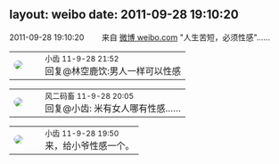 layout: weibo
date: 2011-09-28 19:10:20
---
<meta name="referrer" content="no-referrer" />

2011-09-28 19:10:20  &nbsp;&nbsp;&nbsp;&nbsp;&nbsp;&nbsp; 来自 <a href="http://weibo.com/" rel="nofollow">微博 weibo.com</a>
"人生苦短，必须性感"...... ​​​

<table style="width: 100%;">
  <tr>
    <td style="width: 40px;"><img style="border-radius:50%" src="https://tva3.sinaimg.cn/crop.0.0.480.480.50/4d4bc111jw8ejj3t36gwaj20dc0dc769.jpg?KID=imgbed,tva&Expires=1624466436&ssig=vQWwMTlzRq"></td>
    <td colspan="2"><small>小齿 11-9-28 21:52</small><br/>回复@林空鹿饮:男人一样可以性感</td>
  </tr>
</table>

<table style="width: 100%;">
  <tr>
    <td style="width: 40px;"><img style="border-radius:50%" src="https://tva3.sinaimg.cn/crop.0.0.639.639.50/6d2a6003jw8f3idy69w2gj20hs0hrt9g.jpg?KID=imgbed,tva&Expires=1624466436&ssig=jiXT%2FMlmwN"></td>
    <td colspan="2"><small>风二码畜 11-9-28 20:05</small><br/>回复@小齿: 米有女人哪有性感……</td>
  </tr>
</table>

<table style="width: 100%;">
  <tr>
    <td style="width: 40px;"><img style="border-radius:50%" src="https://tva3.sinaimg.cn/crop.0.0.480.480.50/4d4bc111jw8ejj3t36gwaj20dc0dc769.jpg?KID=imgbed,tva&Expires=1624466436&ssig=vQWwMTlzRq"></td>
    <td colspan="2"><small>小齿 11-9-28 19:50</small><br/>来，给小爷性感一个。</td>
  </tr>
</table>
